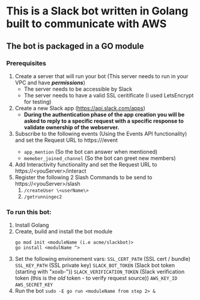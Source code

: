# This is a Slack bot written in Golang built to communicate with AWS
## The bot is packaged in a GO module

### Prerequisites
1. Create a server that will run your bot (This server needs to run in your VPC and have *******permissions*******)
   * The server needs to be accessible by Slack
   * The server needs to have a valid SSL ceritificate (I used LetsEncrypt for testing)
2. Create a new Slack app (https://api.slack.com/apps)
   * **During the authentication phase of the app creation you will be asked to reply to a specific request with a specific response to validate ownership of the webserver.**
3. Subscribe to the following events (Using the Events API functionality) and set the Request URL to https://<yourServer>/event
   * `app_mention` (So the bot can answer when mentioned)
   * `memeber_joined_channel` (So the bot can greet new members)
4. Add Interactivity functionality and set the Request URL to https://\<youServer\>/interact
5. Register the following 2 Slash Commands to be send to https://\<youServer\>/slash
   1. `/createUser \<userName\>`
   2. `/getrunningec2`

### To run this bot:
1. Install Golang
2. Create, build and install the bot module
    ```cd bot
    go mod init <moduleName (i.e acme/slackbot)>
    go install <modulName ^>
3. Set the following environement vars:
   `SSL_CERT_PATH` (SSL cert / bundle)
   `SSL_KEY_PATH` (SSL private key)
   `SLACK_BOT_TOKEN` (Slack bot token (starting with "xoxb-"))
   `SLACK_VERIFICATION_TOKEN` (Slack verification token (this is the _old_ token - to verify request source))
   `AWS_KEY_ID`
   `AWS_SECRET_KEY`
4. Run the bot
   `sudo -E go run <moduleName from step 2> &`
